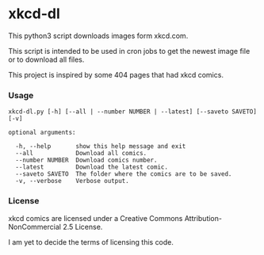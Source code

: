 xkcd-dl
=======

This python3 script downloads images form xkcd.com.

This script is intended to be used in cron jobs to get the newest image file or to download all files.

This project is inspired by some 404 pages that had xkcd comics.

### Usage

```
xkcd-dl.py [-h] [--all | --number NUMBER | --latest] [--saveto SAVETO] [-v]

optional arguments:
  
  -h, --help       show this help message and exit
  --all            Download all comics.
  --number NUMBER  Download comics number.
  --latest         Download the latest comic.
  --saveto SAVETO  The folder where the comics are to be saved.
  -v, --verbose    Verbose output.
```

### License
xkcd comics are licensed under a Creative Commons Attribution-NonCommercial 2.5 License.

I am yet to decide the terms of licensing this code.